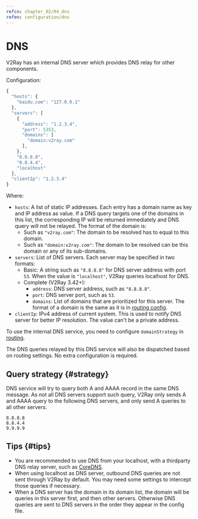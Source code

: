 ```yaml
---
refcn: chapter_02/04_dns
refen: configuration/dns
---
```

# DNS

V2Ray has an internal DNS server which provides DNS relay for other components.

Configuration:

```javascript
{
  "hosts": {
    "baidu.com": "127.0.0.1"
  },
  "servers": [
    {
      "address": "1.2.3.4",
      "port": 5353,
      "domains": [
        "domain:v2ray.com"
      ],
    },
    "8.8.8.8",
    "8.8.4.4",
    "localhost"
  ],
  "clientIp": "1.2.3.4"
}
```

Where:

* `hosts`: A list of static IP addresses. Each entry has a domain name as key and IP address as value. If a DNS query targets one of the domains in this list, the corresponding IP will be returned immediately and DNS query will not be relayed. The format of the domain is: 
  * Such as `"v2ray.com"`: The domain to be resolved has to equal to this domain.
  * Such as `"domain:v2ray.com"`: The domain to be resolved can be this domain or any of its sub-domains.
* `servers`: List of DNS servers. Each server may be specified in two formats: 
  * Basic: A string such as `"8.8.8.8"` for DNS server address with port `53`. When the value is `"localhost"`, V2Ray queries localhost for DNS.
  * Complete (V2Ray 3.42+): 
    * `address`: DNS server address, such as `"8.8.8.8"`.
    * `port`: DNS server port, such as `53`.
    * `domains`: List of domains that are prioritized for this server. The format of a domain is the same as it is in [routing config](routing.md).
* `clientIp`: IPv4 address of current system. This is used to notify DNS server for better IP resolution. The value can't be a private address.

To use the internal DNS service, you need to configure `domainStrategy` in [routing](routing.md).

The DNS queries relayed by this DNS service will also be dispatched based on routing settings. No extra configuration is required.

## Query strategy {#strategy}

DNS service will try to query both A and AAAA record in the same DNS message. As not all DNS servers support such query, V2Ray only sends A and AAAA query to the following DNS servers, and only send A queries to all other servers.

```text
8.8.8.8
8.8.4.4
9.9.9.9
```

## Tips {#tips}

* You are recommended to use DNS from your localhost, with a thirdparty DNS relay server, such as [CoreDNS](https://coredns.io/).
* When using localhost as DNS server, outbound DNS queries are not sent through V2Ray by default. You may need some settings to intercept those queries if necessary.
* When a DNS server has the domain in its domain list, the domain will be queries in this server first, and then other servers. Otherwise DNS queries are sent to DNS servers in the order they appear in the config file.
